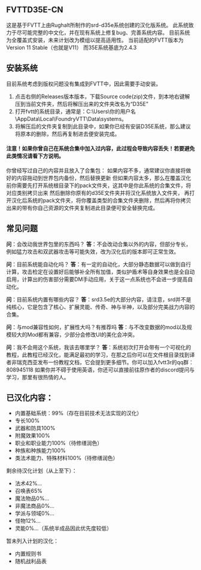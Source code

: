 
## FVTTD35E-CN
这是基于FVTT上由Rughalt所制作的srd-d35e系统创建的汉化版系统。
此系统致力于尽可能完整的中文化，并在现有系统上修复bug、完善系统内容。
目前系统为全覆盖式安装，未来计划改为模组以提高适用性。
 当前适配的FVTT版本为Version 11 Stable（也就是V11）
 而35E系统基底为2.4.3
 

## 安装系统
目前系统考虑到版权问题没有集成到FVTT中，因此需要手动安装。
1. 点击右侧的Releases版本版本，下载Source code(zip)文件，到本地右键解压到当前文件夹，然后将解压出来的文件夹改名为“D35E”
2. 打开fvtt的系统目录，通常是：C:\Users\你的用户名\AppData\Local\FoundryVTT\Data\systems。
3. 将解压后的文件夹复制到此目录中，如果你已经有安装D35E系统，那么建议将原本的删除，然后再复制进去便安装完成。
#### 注意！如果你曾自己在系统合集中加入过内容，此过程会导致内容丢失！若要避免此类情况请看下方说明。

你曾经写过自己的内容并且放入了合集包：
如果内容不多，通常建议你直接将做好的内容拖动到世界包内备份，然后替换更新
但如果内容太多，那么在覆盖汉化前你需要先打开系统根目录下的pack文件夹，这其中是你此系统的合集文件，将对应类别拷贝出来
然后删除你原有的d35E文件夹并将汉化系统放入文件夹，
再打开汉化后系统的pack文件夹，将你覆盖类型的合集文件夹删除，然后再将你拷贝出来的带有你自己资源的文件夹复制进此目录便可安全替换完成。

## 常见问题
**问**：会改动我世界包里的东西吗？
**答**：不会改动合集以外的内容，但部分专长，例如猛力攻击和双武器攻击等可能失效，改为汉化后的版本即可正常生效。

**问**：目前系统能自动化吗？
**答**：有一定的自动化，大部分静态数据可以做到自行计算，攻击检定在设置好后能够补全所有加值，类似护盾术等自身效果也是全自动启用，计算出的伤害部分需要DM手动应用，关于这一点系统也不会进一步提高自动化。

**问**：目前系统内置有哪些内容？
**答**：srd3.5e的大部分内容，请注意，srd并不是纯核心，它是包含了核心、扩展灵能、传奇、神与半神，以及部分完美战力内容的合集。

**问**：与mod兼容性如何，扩展性大吗？有推荐吗
**答**：与不改变数据的mod以及规模较大的Mod都有兼容，少部分会修改UI的美化会冲突。

**问**：我不会用这个系统，我该去哪里学？
**答**：系统初次打开会带有一个可视化的教程，此教程已经汉化，能满足最初的学习，在那之后你可以在文件根目录找到译者非瑞克西亚发布一份教程文档，它会提到更多细节。你可以加入fvtt3r的qq群：808945118
如果你并不碍于使用英语，你还可以直接前往原作者的discord提问与学习，那里有很热情的人。


## 已汉化内容：

- 内置基础系统：99%（存在目前技术无法实现的汉化）
- 专长100%
- 武器和防具100%
- 附魔效果100%
- 职业和职业能力100%（待修缮润色）
- 种族和种族能力100%
- 类法术能力、特殊材料100%（待修缮润色）

剩余待汉化计划（从上至下）：
- 法术42%...
- 召唤表65%
- 魔法物品0%...
- 非魔法商品0%...
- 学派与领域0%...
- 怪物12%...
- 灵能0%...（系统半成品因此优先度较低）

暂未列入计划的汉化：
- 内置规则书
- 随机战利品表
